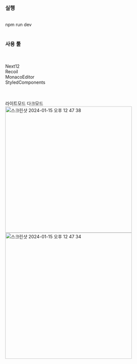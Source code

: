 <h3>실행</h3><br/>
npm run dev
<br/>
<br/>
<h3>사용 툴</h3><br/><br/>
Next12<br/>
Recoil<br/>
MonacoEditor<br/>
StyledComponents<br/>
<br/>
<br/>






라이트모드 다크모드 <br/>
<img width="400" alt="스크린샷 2024-01-15 오후 12 47 38" src="https://github.com/Ahnseungc/GeekHouse/assets/94547692/72c4b508-419b-47e1-80ce-16e87bb5a346">
<img width="400" alt="스크린샷 2024-01-15 오후 12 47 34" src="https://github.com/Ahnseungc/GeekHouse/assets/94547692/d510f11f-7fee-4fe2-b7ac-b242b24f4b8f">


